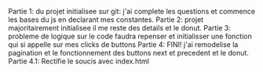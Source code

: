 Partie 1: du projet initialisee sur git: j'ai complete les questions et commence les bases du js en declarant mes constantes.
Partie 2: projet majoritairement initialisee il me reste des details et le donut.
Partie 3: probleme de logique sur le code faudra repenser et initialisser une fonction qui si appelle sur mes clicks de buttons
Partie 4: FINI! j'ai remodelise la pagination et le fonctionnement des buttons next et precedent et le donut.
Partie 4.1: Rectifie le soucis avec index.html 
